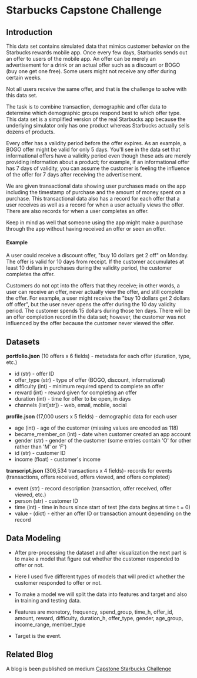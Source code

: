 # Starbucks Capstone Challenge 

## Introduction

This data set contains simulated data that mimics customer behavior on the Starbucks rewards mobile app. Once every few days, Starbucks sends out an offer to users of the mobile app. An offer can be merely an advertisement for a drink or an actual offer such as a discount or BOGO (buy one get one free). Some users might not receive any offer during certain weeks.

Not all users receive the same offer, and that is the challenge to solve with this data set.

The task is to combine transaction, demographic and offer data to determine which demographic groups respond best to which offer type. This data set is a simplified version of the real Starbucks app because the underlying simulator only has one product whereas Starbucks actually sells dozens of products.

Every offer has a validity period before the offer expires. As an example, a BOGO offer might be valid for only 5 days. You'll see in the data set that informational offers have a validity period even though these ads are merely providing information about a product; for example, if an informational offer has 7 days of validity, you can assume the customer is feeling the influence of the offer for 7 days after receiving the advertisement.

We are given transactional data showing user purchases made on the app including the timestamp of purchase and the amount of money spent on a purchase. This transactional data also has a record for each offer that a user receives as well as a record for when a user actually views the offer. There are also records for when a user completes an offer.

Keep in mind as well that someone using the app might make a purchase through the app without having received an offer or seen an offer.

#### Example

A user could receive a discount offer, "buy 10 dollars get 2 off" on Monday. The offer is valid for 10 days from receipt. If the customer accumulates at least 10 dollars in purchases during the validity period, the customer completes the offer.

Customers do not opt into the offers that they receive; in other words, a user can receive an offer, never actually view the offer, and still complete the offer. For example, a user might receive the "buy 10 dollars get 2 dollars off offer", but the user never opens the offer during the 10 day validity period. The customer spends 15 dollars during those ten days. There will be an offer completion record in the data set; however, the customer was not influenced by the offer because the customer never viewed the offer.

## Datasets

**portfolio.json** (10 offers x 6 fields) - metadata for each offer (duration, type, etc.)
* id (str) - offer ID
* offer_type (str) - type of offer (BOGO, discount, informational)
* difficulty (int) - minimum required spend to complete an offer
* reward (int) - reward given for completing an offer
* duration (int) - time for offer to be open, in days
* channels (list[str]) - web, email, mobile, social

**profile.json** (17,000 users x 5 fields) - demographic data for each user
* age (int) - age of the customer (missing values are encoded as 118)
* became_member_on (int) - date when customer created an app account
* gender (str) - gender of the customer (some entries contain 'O' for other rather than 'M' or 'F')
* id (str) - customer ID
* income (float) - customer's income

**transcript.json** (306,534 transactions x 4 fields)- records for events (transactions, offers received, offers viewed, and offers completed)
* event (str) - record description (transaction, offer received, offer viewed, etc.)
* person (str) - customer ID
* time (int) - time in hours since start of test (the data begins at time t = 0)
* value - (dict) - either an offer ID or transaction amount depending on the record


## Data Modeling 
- After pre-processing the dataset and after visualization the next part is to make a model that figure out whether the customer responded to offer or not.

- Here I used five different types of models that will predict whether the customer responded to offer or not.

- To make a model we will split the data into features and target and also in training and testing data.

- Features are monetory, frequency, spend_group, time_h, offer_id, amount, reward, difficulty, duration_h, offer_type, gender, age_group, income_range, member_type

- Target is the event.

## Related Blog
A blog is been published on medium [Capstone Starbucks Challenge](https://nehaa-139.medium.com/how-to-entertain-customers-for-using-offers-with-starbucks-bc9ea25e310)
